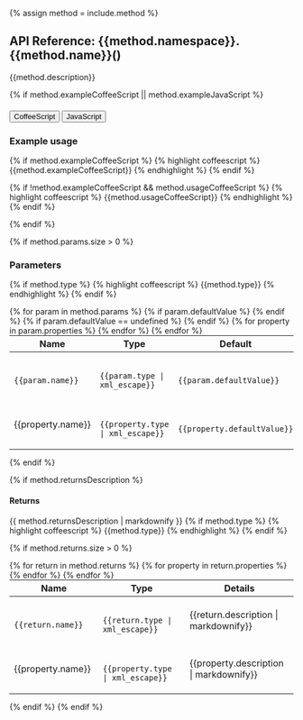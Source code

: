 {% assign method = include.method %}
<h2>API Reference: {{method.namespace}}.{{method.name}}()</h2>

{{method.description}}







{% if method.exampleCoffeeScript || method.exampleJavaScript %}

<div class="clearfix">
  <div class="btn-group btn-group-xs pull-right" role="group" style="margin-top: 20px;">
    <button type="button" data-role="type-switch" data-type="coffee" class="btn btn-primary active">CoffeeScript</button>
    <button type="button" data-role="type-switch" data-type="js" class="btn btn-default">JavaScript</button>
  </div>
  <h3>Example usage</h3>
</div>

<div data-role="example-code" data-type="coffee">

{% if method.exampleCoffeeScript %}
{% highlight coffeescript %}
{{method.exampleCoffeeScript}}
{% endhighlight %}
{% endif %}

{% if !method.exampleCoffeeScript && method.usageCoffeeScript %}
{% highlight coffeescript %}
{{method.usageCoffeeScript}}
{% endhighlight %}
{% endif %}

</div>
<div data-role="example-code" data-type="js" style="display: none;">

{% if method.exampleJavaScript %}
{% highlight javascript %}
{{method.exampleJavaScript}}
{% endhighlight %}
{% endif %}

{% if !method.exampleJavaScript && method.usageJavaScript %}
{% highlight javascript %}
{{method.usageJavaScript}}
{% endhighlight %}
{% endif %}

</div>

{% endif %}





{% if method.params.size > 0 %}
### Parameters
{% if method.type %}
{% highlight coffeescript %}
{{method.type}}
{% endhighlight %}
{% endif %}
<table class="table" style="margin:0;">
  <thead>
    <tr>
      <th>Name</th>
      <th>Type</th>
      <th>Default</th>
      <th>Details</th>
    </tr>
  </thead>
  <tbody>
  {% for param in method.params %}
  <tr>
    <td class="highlight">
      <code class="language-coffeescript" data-lang="coffeescript">
        {{param.name}}
      </code>
    </td>
    <td class="highlight">
      <code class="language-coffeescript" data-lang="coffeescript">
      {{param.type | xml_escape}}
      </code>
    </td>
    {% if param.defaultValue %}
    <td class="highlight">
      <code class="language-coffeescript" data-lang="coffeescript">
      {{param.defaultValue}}
      </code>
    </td>
    {% endif %}
    {% if param.defaultValue == undefined %}
    <td></td>
    {% endif %}
    <td>{{param.description | markdownify}}</td>
  </tr>
    {% for property in param.properties %}
      <tr>
        <td class="property">{{property.name}}</td>
        <td class="highlight">
          <code class="language-coffeescript" data-lang="coffeescript">
          {{property.type | xml_escape}}
          </code>
        </td>
        <td class="highlight">
          <code class="language-coffeescript" data-lang="coffeescript">
          {{property.defaultValue}}
          </code>
        </td>
        <td>{{property.description | markdownify}}</td>
      </tr>
    {% endfor %}
  {% endfor %}
  </tbody>
</table>

{% endif %}


{% if method.returnsDescription %}
<h4>Returns</h4>
{{ method.returnsDescription | markdownify }}
{% if method.type %}
{% highlight coffeescript %}
{{method.type}}
{% endhighlight %}
{% endif %}

{% if method.returns.size > 0 %}

<table class="table" style="margin:0;">
  <thead>
    <tr>
      <th>Name</th>
      <th>Type</th>
      <th>Details</th>
    </tr>
  </thead>
  <tbody>
  {% for return in method.returns %}
    <tr>
      <td class="highlight">
        <code class="language-coffeescript" data-lang="coffeescript">
          {{return.name}}
        </code>
      </td>
      <td class="highlight">
        <code class="language-coffeescript" data-lang="coffeescript">
        {{return.type | xml_escape}}
        </code>
      </td>
      <td>{{return.description | markdownify}}</td>
    </tr>
    {% for property in return.properties %}
      <tr>
        <td class="property">{{property.name}}</td>
        <td class="highlight">
          <code class="language-coffeescript" data-lang="coffeescript">
          {{property.type | xml_escape}}
          </code>
        </td>
        <td>{{property.description | markdownify}}</td>
      </tr>
    {% endfor %}
  {% endfor %}
  </tbody>
</table>

{% endif %}
{% endif %}

<br><br>
